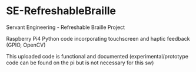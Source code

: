 # SE-RefreshableBraille
Servant Engineering - Refreshable Braille Project

Raspberry Pi4 Python code incorporating touchscreen and haptic feedback (GPIO, OpenCV)

This uploaded code is functional and documented (experimental/prototype code can be found on the pi but is not necessary for this sw)
